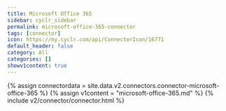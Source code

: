 ```yaml
---
title: Microsoft Office 365
sidebar: cyclr_sidebar
permalink: microsoft-office-365-connector
tags: [connector]
icon: https://my.cyclr.com/api/ConnectorIcon/16771
default_header: false
category: All
categories: []
showv1content: true
---
```

{% assign connectordata = site.data.v2.connectors.connector-microsoft-office-365 %}
{% assign v1content = "microsoft-office-365.md" %}
{% include v2/connector/connector.html %}	